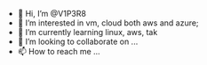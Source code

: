 - 👋 Hi, I’m @V1P3R8
- 👀 I’m interested in vm, cloud both aws and azure; 
- 🌱 I’m currently learning linux, aws, tak
- 💞️ I’m looking to collaborate on ...
- 📫 How to reach me ...

<!---
V1P3R8/V1P3R8 is a ✨ special ✨ repository because its `README.md` (this file) appears on your GitHub profile.
You can click the Preview link to take a look at your changes.
--->
